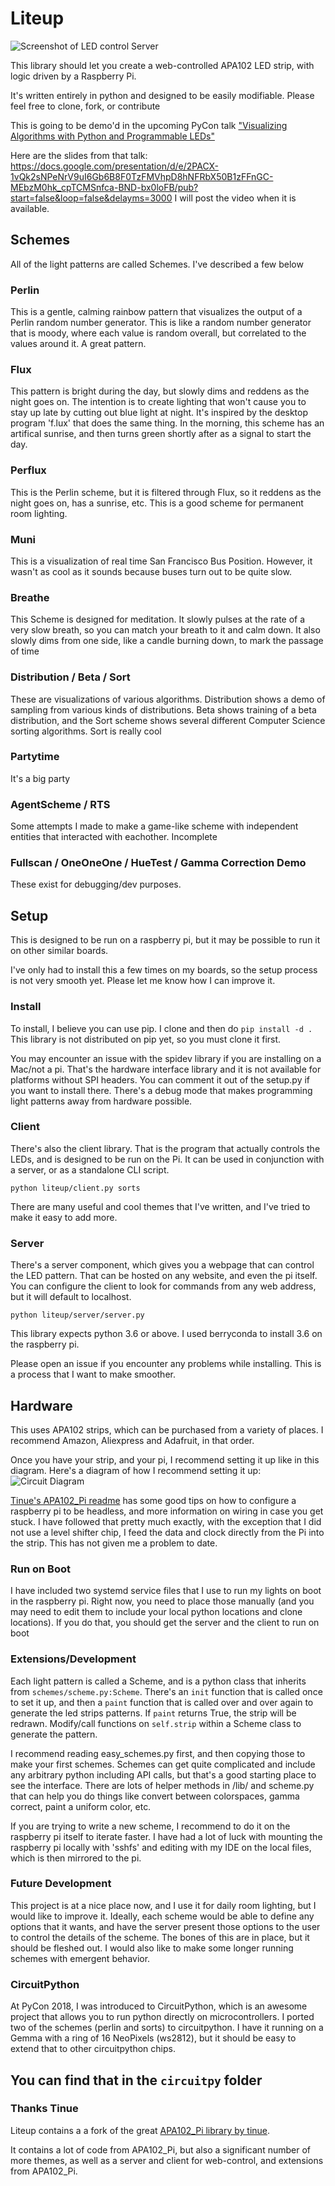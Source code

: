 # Liteup

![Screenshot of LED control Server](server_screenshot.png)

This library should let you create a web-controlled APA102 LED strip, with logic driven by a Raspberry Pi.

It's written entirely in python and designed to be easily modifiable.
  Please feel free to clone, fork, or contribute

This is going to be demo'd in the upcoming PyCon talk ["Visualizing Algorithms with Python and Programmable LEDs"](https://us.pycon.org/2018/schedule/presentation/131/)

Here are the slides from that talk: https://docs.google.com/presentation/d/e/2PACX-1vQk2sNPeNrV9uI6Gb6B8F0TzFMVhpD8hNFRbX50B1zFFnGC-MEbzM0hk_cpTCMSnfca-BND-bx0loFB/pub?start=false&loop=false&delayms=3000
I will post the video when it is available.


## Schemes
All of the light patterns are called Schemes. I've described a few below

### Perlin
  This is a gentle, calming rainbow pattern that visualizes the output of a Perlin random number generator.
 This is like a random number generator that is moody, where each value is random overall, but correlated to the values around it. A great pattern.

### Flux
  This pattern is bright during the day, but slowly dims and reddens as the night goes on. The intention is to create lighting that won't cause you to stay up late by cutting out blue light at night. It's inspired by the desktop program 'f.lux' that does the same thing.
    In the morning, this scheme has an artifical sunrise, and then turns green shortly after as a signal to start the day.

### Perflux
  This is the Perlin scheme, but it is filtered through Flux, so it reddens as the night goes on, has a sunrise, etc. This is a good scheme for permanent room lighting.

### Muni
  This is a visualization of real time San Francisco Bus Position. However, it wasn't as cool as it sounds because buses turn out to be quite slow.

### Breathe
  This Scheme is designed for meditation. It slowly pulses at the rate of a very slow breath, so you can match your breath to it and calm down. It also slowly dims from one side, like a candle burning down, to mark the passage of time

### Distribution / Beta / Sort
  These are visualizations of various algorithms. Distribution shows a demo of sampling from various kinds of distributions. Beta shows training of a beta distribution, and the Sort scheme shows several different Computer Science sorting algorithms. Sort is really cool

### Partytime
  It's a big party

### AgentScheme / RTS
  Some attempts I made to make a game-like scheme with independent entities that interacted with eachother. Incomplete

### Fullscan / OneOneOne / HueTest / Gamma Correction Demo
  These exist for debugging/dev purposes.

## Setup

This is designed to be run on a raspberry pi, but it may be possible to run it on other similar boards.

I've only had to install this a few times on my boards, so the setup process is not very smooth yet. Please let me know how I can improve it.

### Install
To install, I believe you can use pip. I clone and then do `pip install -d .`  This library is not distributed on pip yet, so you must clone it first.

You may encounter an issue with the spidev library if you are installing on a Mac/not a pi. That's the hardware interface library and it is not available for platforms without SPI headers. You can comment it out of the setup.py if you want to install there. There's a debug mode that makes programming light patterns away from hardware possible.


### Client
There's also the client library. That is the program that actually controls the LEDs, and is designed to be run on the Pi.
It can be used in conjunction with a server, or as a standalone CLI script.

```python liteup/client.py sorts```

There are many useful and cool themes that I've written, and I've tried to make it easy to add more.

### Server

There's a server component, which gives you a webpage that can control the LED pattern.
That can be hosted on any website, and even the pi itself.
You can configure the client to look for commands from any web address, but it will default to localhost.

```python liteup/server/server.py```

This library expects python 3.6 or above. I used berryconda to install 3.6 on the raspberry pi.

Please open an issue if you encounter any problems while installing. This is a process that I want to make smoother.

## Hardware
This uses APA102 strips, which can be purchased from a variety of places. I recommend Amazon, Aliexpress and Adafruit, in that order.


Once you have your strip, and your pi, I recommend setting it up like in this diagram.
Here's a diagram of how I recommend setting it up:
![Circuit Diagram](Wiring.png)

[Tinue's APA102_Pi readme](https://github.com/tinue/APA102_Pi) has some good tips on how to configure a raspberry pi to be headless, and more information on wiring in case you get stuck.
I have followed that pretty much exactly, with the exception that I did not use a level shifter chip, I feed the data and clock directly from the Pi into the strip. This has not given me a problem to date.


### Run on Boot
I have included two systemd service files that I use to run my lights on boot in the raspberry pi. Right now, you need to place those manually (and you may need to edit them to include your local python locations and clone locations). If you do that, you should get the server and the client to run on boot


### Extensions/Development

Each light pattern is called a Scheme, and is a python class that inherits from `schemes/scheme.py:Scheme`. There's an `init` function that is called once to set it up, and then a `paint` function that is called over and over again to generate the led strips patterns.  If `paint` returns True, the strip will be redrawn.  Modify/call functions on `self.strip` within a Scheme class to generate the pattern.


I recommend reading easy_schemes.py first, and then copying those to make your first schemes. Schemes can get quite complicated and include any arbitrary python including API calls, but that's a good starting place to see the interface. There are lots of helper methods in /lib/ and scheme.py that can help you do things like convert between colorspaces, gamma correct, paint a uniform color, etc.


If you are trying to write a new scheme, I recommend to do it on the raspberry pi itself to iterate faster. I have had a lot of luck with mounting the raspberry pi locally with 'sshfs' and editing with my IDE on the local files, which is then mirrored to the pi.

### Future Development
This project is at a nice place now, and I use it for daily room lighting, but I would like to improve it. Ideally, each scheme would be able to define any options that it wants, and have the server present those options to the user to control the details of the scheme. The bones of this are in place, but it should be fleshed out.
I would also like to make some longer running schemes with emergent behavior.

### CircuitPython
At PyCon 2018, I was introduced to CircuitPython, which is an awesome project that allows you to run python directly on microcontrollers. I ported two of the schemes (perlin and sorts) to circuitpython. I have it running on a Gemma with a ring of 16 NeoPixels (ws2812), but it should be easy to extend that to other circuitpython chips.

You can find that in the `circuitpy` folder
---
### Thanks Tinue
Liteup contains a a fork of the great [APA102_Pi library by tinue](https://github.com/tinue/APA102_Pi).

It contains a lot of code from APA102_Pi, but also a significant number of more themes, as well as a server and client for web-control, and extensions from APA102_Pi.

